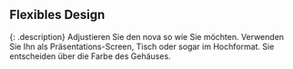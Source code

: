<h2>Flexibles Design</h2>

{: .description}
Adjustieren Sie den nova so wie Sie möchten. Verwenden Sie Ihn als Präsentations-Screen, Tisch oder sogar im Hochformat. Sie entscheiden über die Farbe des Gehäuses.
